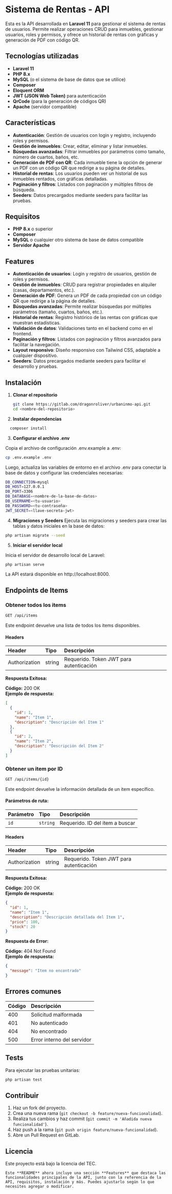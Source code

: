 # Sistema de Rentas - API

Esta es la API desarrollada en **Laravel 11** para gestionar el sistema de rentas de usuarios. Permite realizar operaciones CRUD para inmuebles, gestionar usuarios, roles y permisos, y ofrece un historial de rentas con gráficas y generación de PDF con código QR.

## Tecnologías utilizadas

- **Laravel 11**
- **PHP 8.x**
- **MySQL** (o el sistema de base de datos que se utilice)
- **Composer**
- **Eloquent ORM**
- **JWT (JSON Web Token)** para autenticación
- **QrCode** (para la generación de códigos QR)
- **Apache** (servidor compatible)

## Características

- **Autenticación**: Gestión de usuarios con login y registro, incluyendo roles y permisos.
- **Gestión de inmuebles**: Crear, editar, eliminar y listar inmuebles.
- **Búsquedas avanzadas**: Filtrar inmuebles por parámetros como tamaño, número de cuartos, baños, etc.
- **Generación de PDF con QR**: Cada inmueble tiene la opción de generar un PDF con un código QR que redirige a su página de detalles.
- **Historial de rentas**: Los usuarios pueden ver un historial de sus inmuebles rentados, con gráficas detalladas.
- **Paginación y filtros**: Listados con paginación y múltiples filtros de búsqueda.
- **Seeders**: Datos precargados mediante seeders para facilitar las pruebas.

## Requisitos

- **PHP 8.x** o superior
- **Composer**
- **MySQL** o cualquier otro sistema de base de datos compatible
- **Servidor Apache**

## Features

- **Autenticación de usuarios**: Login y registro de usuarios, gestión de roles y permisos.
- **Gestión de inmuebles**: CRUD para registrar propiedades en alquiler (casas, departamentos, etc.).
- **Generación de PDF**: Genera un PDF de cada propiedad con un código QR que redirige a la página de detalles.
- **Búsquedas avanzadas**: Permite realizar búsquedas por múltiples parámetros (tamaño, cuartos, baños, etc.).
- **Historial de rentas**: Registro histórico de las rentas con gráficas que muestran estadísticas.
- **Validación de datos**: Validaciones tanto en el backend como en el frontend.
- **Paginación y filtros**: Listados con paginación y filtros avanzados para facilitar la navegación.
- **Layout responsivo**: Diseño responsivo con Tailwind CSS, adaptable a cualquier dispositivo.
- **Seeders**: Datos precargados mediante seeders para facilitar el desarrollo y pruebas.

## Instalación

1. **Clonar el repositorio**

   ```bash Copy code
   git clone https://gitlab.com/dragonroliver/urbaninmo-api.git
   cd <nombre-del-repositorio>
   ```

2. **Instalar dependencias**

```bash Copy code
  composer install
```

3. **Configurar el archivo .env**

Copia el archivo de configuración .env.example a .env:

```bash Copy code
cp .env.example .env
```

Luego, actualiza las variables de entorno en el archivo .env para conectar la base de datos y configurar las credenciales necesarias:

```bash Copy code
DB_CONNECTION=mysql
DB_HOST=127.0.0.1
DB_PORT=3306
DB_DATABASE=<nombre-de-la-base-de-datos>
DB_USERNAME=<tu-usuario>
DB_PASSWORD=<tu-contraseña>
JWT_SECRET=<llave-secreta-jwt>
```

4. **Migraciones y Seeders**
   Ejecuta las migraciones y seeders para crear las tablas y datos iniciales en la base de datos:

```bash Copy code
php artisan migrate --seed
```

5. **Iniciar el servidor local**

Inicia el servidor de desarrollo local de Laravel:

```bash Copy code
php artisan serve
```

La API estará disponible en http://localhost:8000.

## Endpoints de Items

### Obtener todos los items

```bash
GET /api/items
```

Este endpoint devuelve una lista de todos los items disponibles.

#### Headers

| Header        | Tipo   | Descripción                             |
| :------------ | :----- | :-------------------------------------- |
| Authorization | string | Requerido. Token JWT para autenticación |

**Respuesta Exitosa:**

**Código:** 200 OK  
**Ejemplo de respuesta:**

```json
[
  {
    "id": 1,
    "name": "Item 1",
    "description": "Descripción del Item 1"
  },
  {
    "id": 2,
    "name": "Item 2",
    "description": "Descripción del Item 2"
  }
]
```

### Obtener un item por ID

```bash
GET /api/items/{id}
```

Este endpoint devuelve la información detallada de un item específico.

#### Parámetros de ruta:

| Parámetro | Tipo     | Descripción                     |
| :-------- | :------- | :------------------------------ |
| `id`      | `string` | Requerido. ID del item a buscar |

#### Headers

| Header        | Tipo   | Descripción                             |
| :------------ | :----- | :-------------------------------------- |
| Authorization | string | Requerido. Token JWT para autenticación |

**Respuesta Exitosa:**

**Código:** 200 OK  
**Ejemplo de respuesta:**

```json
{
  "id": 1,
  "name": "Item 1",
  "description": "Descripción detallada del Item 1",
  "price": 100,
  "stock": 20
}
```

**Respuesta de Error:**

**Código:** 404 Not Found  
**Ejemplo de respuesta:**

```json
{
  "message": "Item no encontrado"
}
```

## Errores comunes

| Código | Descripción                |
| :----- | :------------------------- |
| 400    | Solicitud malformada       |
| 401    | No autenticado             |
| 404    | No encontrado              |
| 500    | Error interno del servidor |

## Tests

Para ejecutar las pruebas unitarias:

```bash
php artisan test
```

## Contribuir

1. Haz un fork del proyecto.
2. Crea una nueva rama (`git checkout -b feature/nueva-funcionalidad`).
3. Realiza tus cambios y haz commit (`git commit -m 'Añadida nueva funcionalidad'`).
4. Haz push a la rama (`git push origin feature/nueva-funcionalidad`).
5. Abre un Pull Request en GitLab.

## Licencia

Este proyecto está bajo la licencia del TEC.

```
Este **README** ahora incluye una sección **Features** que destaca las funcionalidades principales de la API, junto con la referencia de la API, requisitos, instalación y más. Puedes ajustarlo según lo que necesites agregar o modificar.
```
